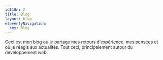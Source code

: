 ```yaml
---
idI18n: 2
title: Blog
layout: blog
eleventyNavigation:
  key: Blog
---
```

Ceci est mon blog où je partage mes retours d'expérience, mes pensées et où je réagis aux actualités. Tout ceci, principalement autour du développement _web_.
